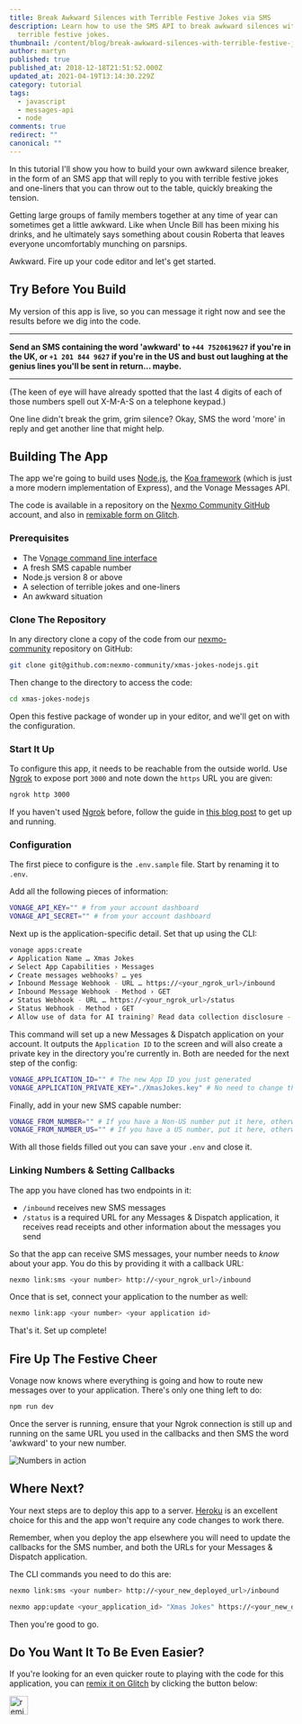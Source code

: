 ```yaml
---
title: Break Awkward Silences with Terrible Festive Jokes via SMS
description: Learn how to use the SMS API to break awkward silences with
  terrible festive jokes.
thumbnail: /content/blog/break-awkward-silences-with-terrible-festive-jokes-via-sms-dr/Break-Awkward-Silences-With-Terrible-Festive-Jokes-Via-SMS.png
author: martyn
published: true
published_at: 2018-12-18T21:51:52.000Z
updated_at: 2021-04-19T13:14:30.229Z
category: tutorial
tags:
  - javascript
  - messages-api
  - node
comments: true
redirect: ""
canonical: ""
---
```

In this tutorial I'll show you how to build your own awkward silence breaker, in the form of an SMS app that will reply to you with terrible festive jokes and one-liners that you can throw out to the table, quickly breaking the tension.

Getting large groups of family members together at any time of year can sometimes get a little awkward. Like when Uncle Bill has been mixing his drinks, and he ultimately says something about cousin Roberta that leaves everyone uncomfortably munching on parsnips.

Awkward. Fire up your code editor and let's get started.

## Try Before You Build

My version of this app is live, so you can message it right now and see the results before we dig into the code.

- - -

**Send an SMS containing the word 'awkward' to `+44 7520619627` if you're in the UK, or `+1 201 844 9627` if you're in the US and bust out laughing at the genius lines you'll be sent in return... maybe.**

- - -

(The keen of eye will have already spotted that the last 4 digits of each of those numbers spell out X-M-A-S on a telephone keypad.)

One line didn't break the grim, grim silence? Okay, SMS the word 'more' in reply and get another line that might help.

## Building The App

The app we're going to build uses [Node.js](https://nodejs.org/en/), the [Koa framework](https://koajs.com/) (which is just a more modern implementation of Express), and the Vonage Messages API.

The code is available in a repository on the [Nexmo Community GitHub](https://glitch.com/edit/#!/nexmo-community-xmas-jokes-nodejs) account, and also in [remixable form on Glitch](https://glitch.com/edit/#!/remix/nexmo-community-xmas-jokes-nodejs).

### Prerequisites

* The V[onage command line interface](https://developer.vonage.com/application/vonage-cli) 
* A fresh SMS capable number
* Node.js version 8 or above
* A selection of terrible jokes and one-liners
* An awkward situation

<sign-up number></sign-up>

### Clone The Repository

In any directory clone a copy of the code from our [nexmo-community](https://github.com/nexmo-community/xmas-jokes-nodejs) repository on GitHub:

```bash
git clone git@github.com:nexmo-community/xmas-jokes-nodejs.git
```

Then change to the directory to access the code:

```bash
cd xmas-jokes-nodejs
```

Open this festive package of wonder up in your editor, and we'll get on with the configuration.

### Start It Up

To configure this app, it needs to be reachable from the outside world. Use [Ngrok](https://ngrok.com/) to expose port `3000` and note down the `https` URL you are given:

```bash
ngrok http 3000
```

If you haven't used [Ngrok](https://ngrok.com/) before, follow the guide in [this blog post](https://www.nexmo.com/blog/2017/07/04/local-development-nexmo-ngrok-tunnel-dr/) to get up and running.

### Configuration

The first piece to configure is the `.env.sample` file. Start by renaming it to `.env`.

Add all the following pieces of information:

```bash
VONAGE_API_KEY="" # from your account dashboard
VONAGE_API_SECRET="" # from your account dashboard
```

Next up is the application-specific detail. Set that up using the CLI:

```bash
vonage apps:create 
✔ Application Name … Xmas Jokes
✔ Select App Capabilities › Messages
✔ Create messages webhooks? … yes
✔ Inbound Message Webhook - URL … https://<your_ngrok_url>/inbound
✔ Inbound Message Webhook - Method › GET
✔ Status Webhook - URL … https://<your_ngrok_url>/status
✔ Status Webhook - Method › GET
✔ Allow use of data for AI training? Read data collection disclosure - https://help.nexmo.com/hc/en-us/articles/4401914566036 … yes
```

This command will set up a new Messages & Dispatch application on your account. It outputs the `Application ID` to the screen and will also create a private key in the directory you're currently in. Both are needed for the next step of the config:

```bash
VONAGE_APPLICATION_ID="" # The new App ID you just generated
VONAGE_APPLICATION_PRIVATE_KEY="./XmasJokes.key" # No need to change this unless you called your keyfile something different
```

Finally, add in your new SMS capable number:

```bash
VONAGE_FROM_NUMBER="" # If you have a Non-US number put it here, otherwise blank
VONAGE_FROM_NUMBER_US="" # If you have a US number, put it here, otherwise blank
```

With all those fields filled out you can save your `.env` and close it.

### Linking Numbers & Setting Callbacks

The app you have cloned has two endpoints in it:

* `/inbound` receives new SMS messages
* `/status` is a required URL for any Messages & Dispatch application, it receives read receipts and other information about the messages you send

So that the app can receive SMS messages, your number needs to *know* about your app. You do this by providing it with a callback URL:

```bash
nexmo link:sms <your number> http://<your_ngrok_url>/inbound
```

Once that is set, connect your application to the number as well:

```bash
nexmo link:app <your number> <your application id>
```

That's it. Set up complete!

## Fire Up The Festive Cheer

Vonage now knows where everything is going and how to route new messages over to your application. There's only one thing left to do:

```bash
npm run dev
```

Once the server is running, ensure that your Ngrok connection is still up and running on the same URL you used in the callbacks and then SMS the word 'awkward' to your new number.

![Numbers in action](https://cl.ly/fe0c9506c334/Screen%20Recording%202018-12-18%20at%2005.00%20pm.gif)

## Where Next?

Your next steps are to deploy this app to a server. [Heroku](https://heroku.com) is an excellent choice for this and the app won't require any code changes to work there.

Remember, when you deploy the app elsewhere you will need to update the callbacks for the SMS number, and both the URLs for your Messages & Dispatch application.

The CLI commands you need to do this are:

```bash
nexmo link:sms <your number> http://<your_new_deployed_url>/inbound
```

```bash
nexmo app:update <your_application_id> "Xmas Jokes" https://<your_new_deployed_url>/inbound https://<your_new_deployed_url>/status
```

Then you're good to go.

## Do You Want It To Be Even Easier?

If you're looking for an even quicker route to playing with the code for this application, you can [remix it on Glitch](https://glitch.com/edit/#!/nexmo-community-xmas-jokes-nodejs) by clicking the button below:

<!-- Remix Button -->

<a href="https://glitch.com/edit/#!/remix/nexmo-community-xmas-jokes-nodejs">
  <img src="https://cdn.glitch.com/2bdfb3f8-05ef-4035-a06e-2043962a3a13%2Fremix%402x.png?1513093958726" alt="remix button" aria-label="remix" height="33" border="0">
</a>
